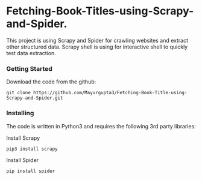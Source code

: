 # Fetching-Book-Titles-using-Scrapy-and-Spider.

This project is using Scrapy and Spider for crawling websites and extract other structured data. Scrapy shell is using for interactive shell to quickly test data extraction.
 
### Getting Started 

Download the code from the github:

```
git clone https://github.com/Mayurgupta3/Fetching-Book-Title-using-Scrapy-and-Spider.git
```

### Installing

The code is written in Python3 and requires the following 3rd party libraries:


Install Scrapy
```
pip3 install scrapy
```

Install Spider
```
pip install spider
```



